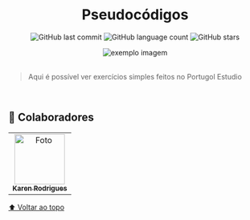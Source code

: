<div align="center">
  
# Pseudocódigos

![GitHub last commit](https://img.shields.io/github/last-commit/r4skaren/portugol?logo=ultimo%20commit&style=social)
![GitHub language count](https://img.shields.io/github/languages/count/r4skaren/portugol?&label=linguagens&style=social)
![GitHub stars](https://img.shields.io/github/stars/r4skaren/portugol?label=estrelas&style=social)

<img src="https://img.freepik.com/free-vector/digital-binary-code-algorithm-stream-matrix-background_1017-25328.jpg?w=740" alt="exemplo imagem">
  </div>

<br>

> Aqui é possível ver exercícios simples feitos no Portugol Estudio

<br>

## 🤝 Colaboradores

<table>
  <tr>
    <td align="center">
      <a href="#">
        <img src="https://avatars.githubusercontent.com/u/86742652?v=4" width="100px;" height="100px" alt="Foto"/><br>
        <sub>
          <b>Karen Rodrigues</b>
        </sub>
      </a>
    </td>
  </tr>
</table>

[⬆ Voltar ao topo](#nome-do-projeto)<br>
